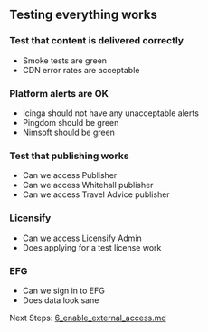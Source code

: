 ## Testing everything works

### Test that content is delivered correctly

* Smoke tests are green
* CDN error rates are acceptable

### Platform alerts are OK

* Icinga should not have any unacceptable alerts
* Pingdom should be green
* Nimsoft should be green

### Test that publishing works

* Can we access Publisher
* Can we access Whitehall publisher
* Can we access Travel Advice publisher

### Licensify

* Can we access Licensify Admin
* Does applying for a test license work

### EFG

* Can we sign in to EFG
* Does data look sane

Next Steps: [6_enable_external_access.md](6_enable_external_access.md) 
